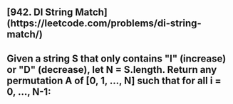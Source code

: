<h2>[942. DI String Match](https://leetcode.com/problems/di-string-match/)<h2>

Given a string S that only contains "I" (increase) or "D" (decrease), let N = S.length.
Return any permutation A of [0, 1, ..., N] such that for all i = 0, ..., N-1: